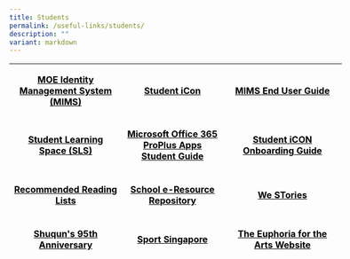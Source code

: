 ```yaml
---
title: Students
permalink: /useful-links/students/
description: ""
variant: markdown
---
```

<table width="623" style="height: 374px; width: 599px;">
<tbody>
<tr style="height: 82px;">
<td style="text-align: center; height: 82px; width: 193.953px;">
<p><span style="color: #000000;"><strong><a target="_blank" href="https://idp.mims.moe.gov.sg/nidp/saml2/sso" style="color: #000000; text-decoration: underline;">MOE Identity Management System (MIMS)</a></strong></span></p>
</td>
<td style="text-align: center; height: 82px; width: 174.078px;">
<p><span style="color: #000000;"><strong><a target="_blank" href="https://workspace.google.com/dashboard" style="color: #000000;">Student iCon</a></strong></span></p>
</td>
<td style="text-align: center; height: 82px; width: 208.969px;">
<p><span style="color: #000000;"><strong><a rel="noopener" target="_blank" href="2024_MIMS_Students_EndUser_Guide" style="color: #000000;">MIMS End User Guide</a></strong></span></p>
</td>
</tr>
<tr style="height: 82px;">
<td style="text-align: center; height: 82px; width: 193.953px;">
<p><span style="color: #000000;"><strong><a rel="noopener" target="_blank" href="https://vle.learning.moe.edu.sg/login" style="color: #000000;">Student Learning Space (SLS)</a></strong></span></p>
</td>
<td style="text-align: center; height: 82px; width: 174.078px;">
<p><span style="color: #000000;"><strong><a rel="noopener" target="_blank" href="https://moe-shuqunpri-staging.netlify.app/files/slides/Microsoft-Office-365-ProPlus-Apps-Student-Guide.pdf" style="color: #000000;">Microsoft Office 365 ProPlus Apps Student Guide</a></strong></span></p>
</td>
<td style="text-align: center; height: 82px; width: 208.969px;">
<p><span style="color: #000000;"><strong><a rel="noopener" target="_blank" href="https://moe-shuqunpri-staging.netlify.app/files/slides/SQPS-Student-iCON-Onboarding-Guide.pdf" style="color: #000000;">Student iCON Onboarding Guide</a></strong></span></p>
</td>
</tr>
<tr style="height: 82px;">
<td style="text-align: center; height: 82px; width: 193.953px;">
<p><span style="color: #000000;"><strong><a rel="noopener" target="_blank" href="https://moe-shuqunpri-staging.netlify.app/files/slides/Recommended-Reading-Lists.pdf" style="color: #000000;">Recommended Reading Lists</a></strong></span></p>
</td>
<td style="text-align: center; height: 82px; width: 174.078px;">
<p><span style="color: #000000;"><strong><a rel="noopener" target="_blank" href="https://schoolibrary.moe.edu.sg/eresourcespri/cgi-bin/spydus.exe/MSGTRN/WPAC/HOME" style="color: #000000;">School e-Resource Repository</a></strong></span></p>
</td>
<td style="text-align: center; height: 82px; width: 208.969px;">
<p><span style="color: #000000;"><strong><a rel="noopener" target="_blank" href="https://online.fliphtml5.com/obrr/qkde/#p=1" style="color: #000000;">We STories</a></strong></span></p>
</td>
</tr>
<tr style="height: 64px;">
<td style="text-align: center; height: 64px; width: 193.953px;">
<p><span style="color: #000000;"><strong><a rel="noopener" target="_blank" href="https://sites.google.com/moe.edu.sg/the-shuqun-story/home" style="color: #000000;">Shuqun's 95th Anniversary</a></strong></span></p>
</td>
<td style="text-align: center; height: 64px; width: 174.078px;">
<p><span style="color: #000000;"><strong><a rel="noopener" target="_blank" href="https://www.sportsingapore.gov.sg/" style="color: #000000;">Sport Singapore</a></strong></span></p>
</td>
<td style="text-align: center; height: 64px; width: 208.969px;">
<p><span style="color: #000000;"><strong><a rel="noopener" target="_blank" href="https://w7euphoria.edu.sg/" style="color: #000000;">The Euphoria for the Arts Website</a></strong></span></p>
</td>
</tr>
<tr style="height: 64px;">
<td style="text-align: center; height: 64px; width: 193.953px;">
<p><span style="color: #000000;"><strong><a rel="noopener" target="_blank" href="https://www.myskillsfuture.gov.sg/content/student/en/primary.html" style="color: #000000;">My Skills Future</a></strong></span></p>
</td>
<td style="text-align: center; height: 64px; width: 174.078px;">&nbsp;</td>
<td style="text-align: center; height: 64px; width: 208.969px;">&nbsp;</td>
</tr>
</tbody>
</table>